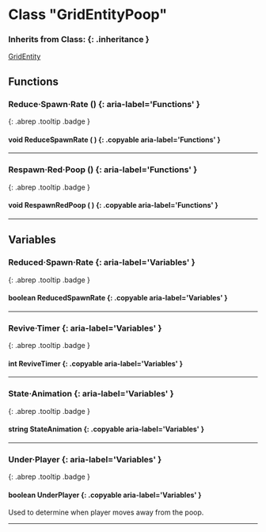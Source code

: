 # Class "GridEntityPoop"
### Inherits from Class: {: .inheritance }
[GridEntity](GridEntity.md)
## Functions
### Reduce·Spawn·Rate () {: aria-label='Functions' }
[ ](#){: .abrep .tooltip .badge }
#### void ReduceSpawnRate ( ) {: .copyable aria-label='Functions' }

___ 
### Respawn·Red·Poop () {: aria-label='Functions' }
[ ](#){: .abrep .tooltip .badge }
#### void RespawnRedPoop ( ) {: .copyable aria-label='Functions' }

___ 
## Variables
### Reduced·Spawn·Rate {: aria-label='Variables' }
[ ](#){: .abrep .tooltip .badge }
#### boolean ReducedSpawnRate  {: .copyable aria-label='Variables' }

___ 
### Revive·Timer {: aria-label='Variables' }
[ ](#){: .abrep .tooltip .badge }
#### int ReviveTimer  {: .copyable aria-label='Variables' }

___ 
### State·Animation {: aria-label='Variables' }
[ ](#){: .abrep .tooltip .badge }
#### string StateAnimation  {: .copyable aria-label='Variables' }

___ 
### Under·Player {: aria-label='Variables' }
[ ](#){: .abrep .tooltip .badge }
#### boolean UnderPlayer  {: .copyable aria-label='Variables' }
Used to determine when player moves away from the poop. 
___ 
